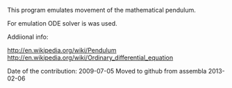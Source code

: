 This program emulates movement of the mathematical pendulum.

For emulation ODE solver is was used.

Addiional info:

http://en.wikipedia.org/wiki/Pendulum
http://en.wikipedia.org/wiki/Ordinary_differential_equation

Date of the contribution: 2009-07-05
Moved to github from assembla 2013-02-06
